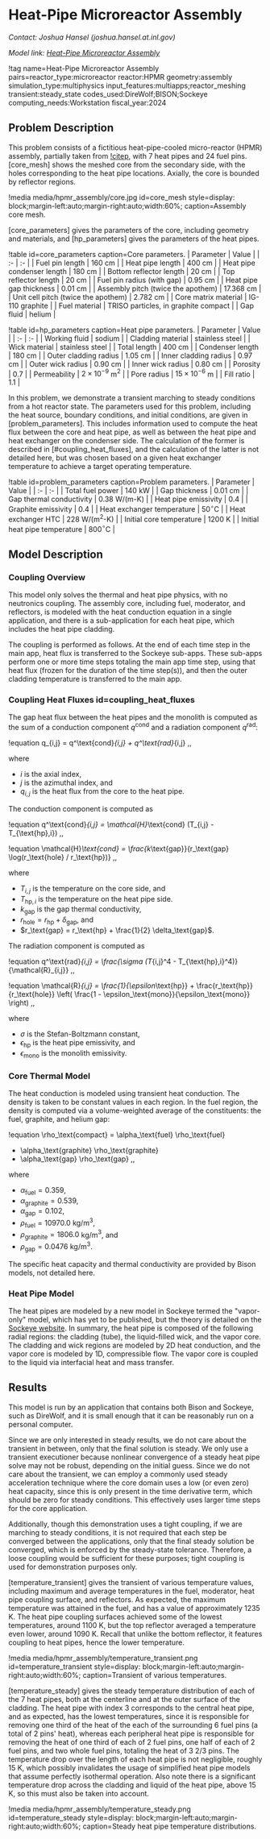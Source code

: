 # Heat-Pipe Microreactor Assembly

*Contact: Joshua Hansel (joshua.hansel.at.inl.gov)*

*Model link: [Heat-Pipe Microreactor Assembly](https://github.com/idaholab/virtual_test_bed/tree/devel/microreactors/hpmr_assembly)*

!tag name=Heat-Pipe Microreactor Assembly pairs=reactor_type:microreactor
                       reactor:HPMR
                       geometry:assembly
                       simulation_type:multiphysics
                       input_features:multiapps;reactor_meshing
                       transient:steady_state
                       codes_used:DireWolf;BISON;Sockeye
                       computing_needs:Workstation
                       fiscal_year:2024

## Problem Description

This problem consists of a fictitious heat-pipe-cooled micro-reactor (HPMR) assembly,
partially taken from [!citep](Stauff2021Detailed), with
7 heat pipes and 24 fuel pins. [core_mesh] shows the meshed core from the secondary
side, with the holes corresponding to the heat pipe locations. Axially, the
core is bounded by reflector regions.

!media media/hpmr_assembly/core.jpg
       id=core_mesh
       style=display: block;margin-left:auto;margin-right:auto;width:60%;
       caption=Assembly core mesh.

[core_parameters] gives the parameters of the core, including geometry and
materials, and [hp_parameters] gives the parameters of the heat pipes.

!table id=core_parameters caption=Core parameters.
| Parameter | Value |
| :- | :- |
| Fuel pin length | 160 cm |
| Heat pipe length | 400 cm |
| Heat pipe condenser length | 180 cm |
| Bottom reflector length | 20 cm |
| Top reflector length | 20 cm |
| Fuel pin radius (with gap) | 0.95 cm |
| Heat pipe gap thickness | 0.01 cm |
| Assembly pitch (twice the apothem) | 17.368 cm |
| Unit cell pitch (twice the apothem) | 2.782 cm |
| Core matrix material | IG-110 graphite |
| Fuel material | TRISO particles, in graphite compact |
| Gap fluid | helium |

!table id=hp_parameters caption=Heat pipe parameters.
| Parameter | Value |
| :- | :- |
| Working fluid | sodium |
| Cladding material | stainless steel |
| Wick material | stainless steel |
| Total length | 400 cm |
| Condenser length | 180 cm |
| Outer cladding radius | 1.05 cm |
| Inner cladding radius | 0.97 cm |
| Outer wick radius | 0.90 cm |
| Inner wick radius | 0.80 cm |
| Porosity | 0.7 |
| Permeability | $2\times 10^{-9}$ m$^2$ |
| Pore radius | $15\times 10^{-6}$ m |
| Fill ratio | 1.1 |

In this problem, we demonstrate a transient marching to steady conditions from
a hot reactor state.
The parameters used for this problem, including the heat source, boundary conditions,
and initial conditions, are given in [problem_parameters]. This includes information
used to compute the heat flux between the core and heat pipe, as well as between
the heat pipe and heat exchanger on the condenser side. The calculation of the
former is described in [#coupling_heat_fluxes], and the calculation of the latter
is not detailed here, but was chosen based on a given heat exchanger temperature
to achieve a target operating temperature.

!table id=problem_parameters caption=Problem parameters.
| Parameter | Value |
| :- | :- |
| Total fuel power | 140 kW |
| Gap thickness | 0.01 cm |
| Gap thermal conductivity | 0.38 W/(m-K) |
| Heat pipe emissivity | 0.4 |
| Graphite emissivity | 0.4 |
| Heat exchanger temperature | 50$^\circ$C |
| Heat exchanger HTC | 228 W/(m$^2$-K) |
| Initial core temperature | 1200 K |
| Initial heat pipe temperature | 800$^\circ$C |

## Model Description

### Coupling Overview

This model only solves the thermal and heat pipe physics, with no neutronics
coupling. The assembly core, including fuel, moderator, and reflectors, is
modeled with the heat conduction equation in a single application, and there is
a sub-application for each heat pipe, which includes the heat pipe cladding.

The coupling is performed as follows. At the end of each time step in the main
app, heat flux is transferred to the Sockeye sub-apps. These
sub-apps perform one or more time steps totaling the main app time step, using that
heat flux (frozen for the duration of the time step(s)), and then the outer
cladding temperature is transferred to the main app.

### Coupling Heat Fluxes id=coupling_heat_fluxes

The gap heat flux between the heat pipes and the monolith is computed as the
sum of a conduction component $q^\text{cond}$ and a radiation component $q^\text{rad}$:

!equation
q_{i,j} = q^\text{cond}_{i,j} + q^\text{rad}_{i,j} \,,

where

- $i$ is the axial index,
- $j$ is the azimuthal index, and
- $q_{i,j}$ is the heat flux from the core to the heat pipe.

The conduction component is computed as

!equation
q^\text{cond}_{i,j} = \mathcal{H}_\text{cond} (T_{i,j} - T_{\text{hp},i}) \,,

!equation
\mathcal{H}_\text{cond} = \frac{k_\text{gap}}{r_\text{gap} \log(r_\text{hole} / r_\text{hp})} \,,

where

- $T_{i,j}$ is the temperature on the core side, and
- $T_{\text{hp},i}$ is the temperature on the heat pipe side.
- $k_\text{gap}$ is the gap thermal conductivity,
- $r_\text{hole} = r_\text{hp} + \delta_\text{gap}$, and
- $r_\text{gap} = r_\text{hp} + \frac{1}{2} \delta_\text{gap}$.

The radiation component is computed as

!equation
q^\text{rad}_{i,j} = \frac{\sigma (T_{i,j}^4 - T_{\text{hp},i}^4)}{\mathcal{R}_{i,j}} \,,

!equation
\mathcal{R}_{i,j} = \frac{1}{\epsilon_\text{hp}} + \frac{r_\text{hp}}{r_\text{hole}}
\left( \frac{1 - \epsilon_\text{mono}}{\epsilon_\text{mono}} \right) \,,

where

- $\sigma$ is the Stefan-Boltzmann constant,
- $\epsilon_\text{hp}$ is the heat pipe emissivity, and
- $\epsilon_\text{mono}$ is the monolith emissivity.

### Core Thermal Model

The heat conduction is modeled using transient heat conduction. The density is
taken to be constant values in each region. In the fuel region, the density
is computed via a volume-weighted average of the constituents: the fuel, graphite, and helium gap:

!equation
\rho_\text{compact} = \alpha_\text{fuel} \rho_\text{fuel}
+ \alpha_\text{graphite} \rho_\text{graphite}
+ \alpha_\text{gap} \rho_\text{gap} \,,

where

- $\alpha_\text{fuel} = 0.359$,
- $\alpha_\text{graphite} = 0.539$,
- $\alpha_\text{gap} = 0.102$,
- $\rho_\text{fuel} = 10970.0$ kg/m$^3$,
- $\rho_\text{graphite} = 1806.0$ kg/m$^3$, and
- $\rho_\text{gap} = 0.0476$ kg/m$^3$.

The specific heat capacity and thermal conductivity are provided by Bison models,
not detailed here.

### Heat Pipe Model

The heat pipes are modeled by a new model in Sockeye termed the "vapor-only"
model, which has yet to be published, but the theory is detailed on the
[Sockeye website](https://sockeye-dev.hpc.inl.gov/site/). In summary, the
heat pipe is composed of the following radial regions: the cladding (tube),
the liquid-filled wick, and the vapor core. The cladding and wick regions are
modeled by 2D heat conduction, and the vapor core is modeled by 1D, compressible
flow. The vapor core is coupled to the liquid via interfacial heat and mass
transfer.

## Results

This model is run by an application that contains both Bison and Sockeye, such
as DireWolf, and it is small enough that it can be reasonably run on a personal
computer.

Since we are only interested in steady results, we do not care about the transient
in between, only that the final solution is steady. We only use a transient
executioner because nonlinear convergence of a steady heat pipe solve may not
be robust, depending on the initial guess. Since we do not care about the transient,
we can employ a commonly used steady acceleration technique where the core
domain uses a low (or even zero) heat capacity, since this is only present in
the time derivative term, which should be zero for steady conditions. This
effectively uses larger time steps for the core application.

Additionally, though this demonstration uses a tight coupling, if we are marching
to steady conditions, it is not required that each step be converged between
the applications, only that the final steady solution be converged, which is
enforced by the steady-state tolerance. Therefore, a loose coupling would be
sufficient for these purposes; tight coupling is used for demonstration purposes only.

[temperature_transient] gives the transient of various temperature values,
including maximum and average temperatures in the fuel, moderator, heat pipe
coupling surface, and reflectors. As expected, the maximum temperature was
attained in the fuel, and has a value of approximately 1235 K. The heat pipe
coupling surfaces achieved some of the lowest temperatures, around 1100 K,
but the top reflector averaged a temperature even lower, around 1090 K. Recall
that unlike the bottom reflector, it features coupling to heat pipes, hence
the lower temperature.

!media media/hpmr_assembly/temperature_transient.png
       id=temperature_transient
       style=display: block;margin-left:auto;margin-right:auto;width:60%;
       caption=Transient of various temperatures.

[temperature_steady] gives the steady temperature distribution of each of the
7 heat pipes, both at the centerline and at the outer surface of the cladding.
The heat pipe with index 3 corresponds to the central heat pipe, and as expected,
has the lowest temperatures, since it is responsible for removing one third of
the heat of the each of the surrounding 6 fuel pins (a total of 2 pins' heat),
whereas each peripheral heat pipe is responsible for removing the heat of
one third of each of 2 fuel pins, one half of each of 2 fuel pins, and two
whole fuel pins, totaling the heat of 3 2/3 pins. The temperature drop over
the length of each heat pipe is not negligible, roughly 15 K, which possibly
invalidates the usage of simplified heat pipe models that assume perfectly
isothermal operation. Also note there is a significant temperature drop
across the cladding and liquid of the heat pipe, above 15 K, so this must
also be taken into account.

!media media/hpmr_assembly/temperature_steady.png
       id=temperature_steady
       style=display: block;margin-left:auto;margin-right:auto;width:60%;
       caption=Steady heat pipe temperature distributions.


